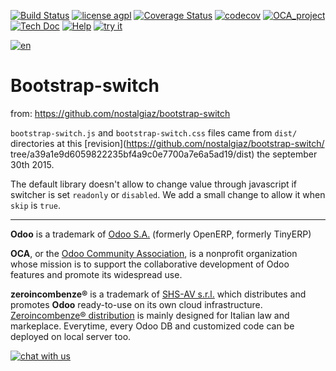 [![Build Status](https://travis-ci.org/zeroincombenze/bootstrap-switch.svg?branch=7.0)](https://travis-ci.org/zeroincombenze/bootstrap-switch)
[![license agpl](https://img.shields.io/badge/licence-AGPL--3-blue.svg)](http://www.gnu.org/licenses/agpl-3.0.html)
[![Coverage Status](https://coveralls.io/repos/github/zeroincombenze/bootstrap-switch/badge.svg?branch=7.0)](https://coveralls.io/github/zeroincombenze/bootstrap-switch?branch=7.0)
[![codecov](https://codecov.io/gh/zeroincombenze/bootstrap-switch/branch/7.0/graph/badge.svg)](https://codecov.io/gh/zeroincombenze/bootstrap-switch/branch/7.0)
[![OCA_project](http://www.zeroincombenze.it/wp-content/uploads/ci-ct/prd/button-oca-7.svg)](https://github.com/OCA/bootstrap-switch/tree/7.0)
[![Tech Doc](http://www.zeroincombenze.it/wp-content/uploads/ci-ct/prd/button-docs-7.svg)](http://wiki.zeroincombenze.org/en/Odoo/7.0/dev)
[![Help](http://www.zeroincombenze.it/wp-content/uploads/ci-ct/prd/button-help-7.svg)](http://wiki.zeroincombenze.org/en/Odoo/7.0/man/)
[![try it](http://www.zeroincombenze.it/wp-content/uploads/ci-ct/prd/button-try-it-7.svg)](http://erp7.zeroincombenze.it)


[![en](http://www.shs-av.com/wp-content/en_US.png)](http://wiki.zeroincombenze.org/it/Odoo/7.0/man)

Bootstrap-switch
================

from: https://github.com/nostalgiaz/bootstrap-switch

``bootstrap-switch.js`` and ``bootstrap-switch.css`` files came from ``dist/`` 
directories at this [revision](https://github.com/nostalgiaz/bootstrap-switch/
tree/a39a1e9d6059822235bf4a9c0e7700a7e6a5ad19/dist) the september 30th 2015.

The default library doesn't allow to change value through javascript if 
switcher is set `readonly` or `disabled`. We add a small change to
allow it when ``skip`` is ``true``.

[//]: # (copyright)

----

**Odoo** is a trademark of [Odoo S.A.](https://www.odoo.com/) (formerly OpenERP, formerly TinyERP)

**OCA**, or the [Odoo Community Association](http://odoo-community.org/), is a nonprofit organization whose
mission is to support the collaborative development of Odoo features and
promote its widespread use.

**zeroincombenze®** is a trademark of [SHS-AV s.r.l.](http://www.shs-av.com/)
which distributes and promotes **Odoo** ready-to-use on its own cloud infrastructure.
[Zeroincombenze® distribution](http://wiki.zeroincombenze.org/en/Odoo)
is mainly designed for Italian law and markeplace.
Everytime, every Odoo DB and customized code can be deployed on local server too.

[//]: # (end copyright)

[//]: # (addons)

[//]: # (end addons)

[![chat with us](https://www.shs-av.com/wp-content/chat_with_us.gif)](https://tawk.to/85d4f6e06e68dd4e358797643fe5ee67540e408b)
